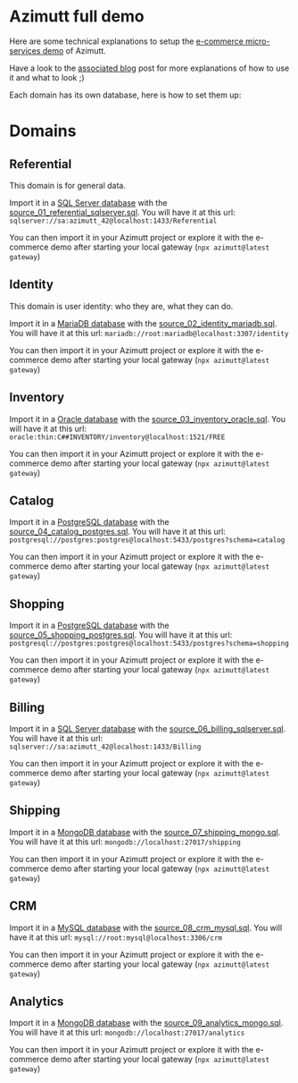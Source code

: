 # Azimutt full demo

Here are some technical explanations to setup the [e-commerce micro-services demo](https://azimutt.app/fe9aef15-febe-490b-a631-225367749278/91395eb9-bd5d-4205-a8d6-d03bd1968ec4) of Azimutt.

Have a look to the [associated blog](https://azimutt.app/blob/ecommerce-database-with-microservices-demo) post for more explanations of how to use it and what to look ;)

Each domain has its own database, here is how to set them up:

# Domains

## Referential

This domain is for general data.

Import it in a [SQL Server database](../../libs/connector-sqlserver/README.md#local-setup) with the [source_01_referential_sqlserver.sql](./source_01_referential_sqlserver.sql).
You will have it at this url: `sqlserver://sa:azimutt_42@localhost:1433/Referential`

You can then import it in your Azimutt project or explore it with the e-commerce demo after starting your local gateway (`npx azimutt@latest gateway`)

## Identity

This domain is user identity: who they are, what they can do.

Import it in a [MariaDB database](../../libs/connector-mariadb/README.md#local-setup) with the [source_02_identity_mariadb.sql](./source_02_identity_mariadb.sql).
You will have it at this url: `mariadb://root:mariadb@localhost:3307/identity`

You can then import it in your Azimutt project or explore it with the e-commerce demo after starting your local gateway (`npx azimutt@latest gateway`)

## Inventory

Import it in a [Oracle database](../../libs/connector-oracle/README.md#local-setup) with the [source_03_inventory_oracle.sql](./source_03_inventory_oracle.sql).
You will have it at this url: `oracle:thin:C##INVENTORY/inventory@localhost:1521/FREE`

You can then import it in your Azimutt project or explore it with the e-commerce demo after starting your local gateway (`npx azimutt@latest gateway`)

## Catalog

Import it in a [PostgreSQL database](../../libs/connector-postgres/README.md#local-setup) with the [source_04_catalog_postgres.sql](./source_04_catalog_postgres.sql).
You will have it at this url: `postgresql://postgres:postgres@localhost:5433/postgres?schema=catalog`

You can then import it in your Azimutt project or explore it with the e-commerce demo after starting your local gateway (`npx azimutt@latest gateway`)

## Shopping

Import it in a [PostgreSQL database](../../libs/connector-postgres/README.md#local-setup) with the [source_05_shopping_postgres.sql](./source_05_shopping_postgres.sql).
You will have it at this url: `postgresql://postgres:postgres@localhost:5433/postgres?schema=shopping`

You can then import it in your Azimutt project or explore it with the e-commerce demo after starting your local gateway (`npx azimutt@latest gateway`)

## Billing

Import it in a [SQL Server database](../../libs/connector-sqlserver/README.md#local-setup) with the [source_06_billing_sqlserver.sql](./source_06_billing_sqlserver.sql).
You will have it at this url: `sqlserver://sa:azimutt_42@localhost:1433/Billing`

You can then import it in your Azimutt project or explore it with the e-commerce demo after starting your local gateway (`npx azimutt@latest gateway`)

## Shipping

Import it in a [MongoDB database](../../libs/connector-mongodb/README.md#local-setup) with the [source_07_shipping_mongo.sql](./source_07_shipping_mongo.sql).
You will have it at this url: `mongodb://localhost:27017/shipping`

You can then import it in your Azimutt project or explore it with the e-commerce demo after starting your local gateway (`npx azimutt@latest gateway`)

## CRM

Import it in a [MySQL database](../../libs/connector-mysql/README.md#local-setup) with the [source_08_crm_mysql.sql](./source_08_crm_mysql.sql).
You will have it at this url: `mysql://root:mysql@localhost:3306/crm`

You can then import it in your Azimutt project or explore it with the e-commerce demo after starting your local gateway (`npx azimutt@latest gateway`)

## Analytics

Import it in a [MongoDB database](../../libs/connector-mongodb/README.md#local-setup) with the [source_09_analytics_mongo.sql](./source_09_analytics_mongo.sql).
You will have it at this url: `mongodb://localhost:27017/analytics`

You can then import it in your Azimutt project or explore it with the e-commerce demo after starting your local gateway (`npx azimutt@latest gateway`)
